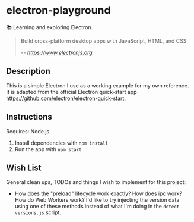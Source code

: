 # electron-playground

📚 Learning and exploring Electron.

> Build cross-platform desktop apps with JavaScript, HTML, and CSS
>
> -- <cite>https://www.electronjs.org</cite>

## Description

This is a simple Electron I use as a working example for my own reference. It is adapted from the official Electron
quick-start app <https://github.com/electron/electron-quick-start>.

## Instructions

Requires: Node.js

1. Install dependencies with `npm install`
1. Run the app with `npm start`

## Wish List

General clean ups, TODOs and things I wish to implement for this project:

* How does the "preload" lifecycle work exactly? How does ipc work? How do Web Workers work? I'd like to try injecting
  the version data using one of these methods instead of what I'm doing in the `detect-versions.js` script.  